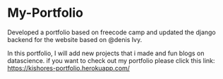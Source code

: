 # My-Portfolio
Developed a portfolio based on freecode camp and updated the django backend for the website based on @denis Ivy.


In this portfolio, I will add new projects that i made and fun blogs on datascience. if you want to check out my portfolio please click this link: https://kishores-portfolio.herokuapp.com/

